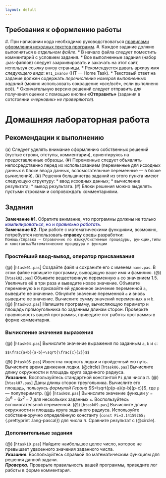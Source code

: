 ```yaml
---
layout: defult
---
```


[//]: <> ( assignment id: 6832 )

## Требования к оформлению работы ##

#. При написании кода необходимо руководствоваться [правилами оформления исходных текстов программ](http://edu.mmcs.sfedu.ru/mod/resource/view.php?id=6828).
#. Каждое задание должно выполняться в _отдельном файле_. 
    * В начало файла следует поместить комментарий с условием задания. 
    * Все выполненные задания (набор .pas-файлов) следует заархивировать и закачать на этот сайт, используя ссылку внизу страницы. 
    * Рекомендуется давать архиву _имя следующего вида_: `HT1_Ivanov` (HT — Home Task).
    * Текстовый ответ на задание должен содержать _перечисление номеров выполненных заданий_ (можно использовать сокращение «все/всё», если выполнено всё).
    * Окончательную версию решений следует отправить для получения оценки с помощью кнопки **«Отправить»** (задания в сотстоянии _«черновик» не проверяются_).

# Домашняя лабораторная работа #

## Рекомендации к выполнению ##

(a) Следует уделять внимание оформлению собственных решений (пустые строки, отступы, комментарии), ориентируясь на предоставленные образцы.
(#) Переменные следует объявлять непосредственно перед их использованием (переменные для исходных данных в блоке ввода данных, вспомогательные переменные — в блоке вычислений).
(#) Решения большинства заданий из этого пункта имеют следующую структуру:
    * ввод исходных данных;
    * вычисление результата;
    * вывод результата. 
(#) Блоки решения можно выделять пустыми строками и сопровождать комментариями. 

## Задания ##

**Замечание \#1.** Обратите внимание, что программы должны не только <font style="color: navy">_компилироваться_, но и _правильно работать_</font>.   
**Замечание \#2.** При работе с математическими функциями, возможно, потребуется использовать **справку** среды разработки:    
    `Помощь/Справка — Справочник по языку/Системные процедуры, функции,типы и константы/Математические процедуры и функции`

### Простейший ввод-вывод, оператор присваивания ###

(@) [`htask01.pas`] Создайте файл и сохраните его с именем `name.pas`. В этом файле напишите программу, выводящую ваше имя и фамилию. 
(@) [`htask02.pas`] Объявите вещественную переменную `a` со значением 1.5. Увеличьте её в три раза и выведите новое значение. Объявите переменную `b` и присвойте ей удвоенное значение переменной `a`, выведите её значение. Обнулите значение переменной `a` и вновь выведите ее значение. Вычислите сумму значений переменных `a` и `b`. 
(@) [`htask03.pas`] Напишите программу, вычисляющую периметр и площадь прямоугольника по заданным длинам сторон. Проверьте правильность вашей программы, приведите лог работы программы в форме комментария.
        
### Вычисление значения выражения ###

(@) [`htask04.pas`] Вычислите значение выражения по заданным `a`, `b` и `c`: 
    
    $$\frac{a+b}{a-b}+\sqrt{\frac{c}{2}}$$ 
(@) [`htask05.pas`] Известна скорость лодки и пройденный ею путь. Вычислите время движения лодки. 
(@circle) [`htask06.pas`] Вычислите длину окружности и площадь круга заданного радиуса.   
    _**Указание.**_ Воспользуйтесь стандартной константой `Pi` для числа $\pi$. 
(@) [`htask07.pas`] Даны длины сторон треугольника. Вычислите его площадь, пользуясь _формулой Герона_ $S=\sqrt{p(p-a)(p-b)(p-c)}$, где `p` — полупериметр. 
(@) [`htask08.pas`] Вычислите значение функции $y = 3x^6 - 6x^2 - 7$ для нескольких заданных `x`. Воспользуйтесь вспомогательной переменной. 
(@) [`htask09.pas`] Вычислите длину окружности и площадь круга заданного радиуса. 
    Используйте собственноручно определённую константу (`const Pi=3.14159265;`{.prettyprint .lang-pascal}) для числа $\pi$. Сравните результат с (@circle). 

### Дополнительные задания ###

(@) [`htask10.pas`] Найдите наибольшее целое число, которое не превышает удвоенного значения заданного числа.    
    _**Указание**_. Воспользуйтесь справкой по математическим функциям для решения данной задачи.   
    _**Проверка.**_ Проверьте правильность вашей программы, приведите лог работы в форме комментария.

